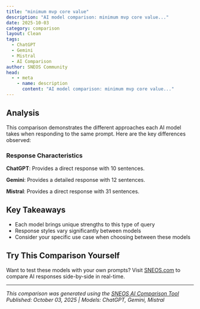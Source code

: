 ```yaml
---
title: "minimum mvp core value"
description: "AI model comparison: minimum mvp core value..."
date: 2025-10-03
category: comparison
layout: Clean
tags:
  - ChatGPT
  - Gemini
  - Mistral
  - AI Comparison
author: SNEOS Community
head:
  - - meta
    - name: description
      content: "AI model comparison: minimum mvp core value..."
---
```


<ChatComparison
  title="minimum mvp core value"
  prompt="minimum mvp core value"
  :responses='{"ChatGPT": "The minimum MVP (Minimum Viable Product) core value is to **deliver the smallest, most focused version of a product that provides value to users and allows for validated learning with minimal resources and effort**. \n\nIn other words, the key core values of an MVP include:\n\n1. **Build Fast and Lean** \u2013 Develop only essential features to test assumptions quickly.\n2. **User-Centric** \u2013 Ensure the product addresses a real user problem or need.\n3. **Validated Learning** \u2013 Use the MVP to gather feedback and data to inform future development.\n4. **Minimize Waste** \u2013 Avoid building unnecessary features until they are proven valuable.\n\nThese values help teams reduce risk, optimize resources, and iterate rapidly based on user feedback.", "Gemini": "The minimum MVP (Minimum Viable Product) core value is **validated learning**.\n\nHere\u0027s why:\n\n* **Focus on Learning:** The primary goal of an MVP is not to build a perfect product right away, but to learn about your customers and validate your assumptions with the least amount of effort.\n* **Validates Assumptions:** An MVP tests core assumptions about your product idea, target market, and business model.\n* **Reduces Waste:** By focusing on learning, you avoid building features that no one wants or needs.\n* **Customer-Centric:** Learning from real users ensures you build a product that solves their problems and meets their needs.\n\n**Other important values for an MVP, but secondary to validated learning:**\n\n* **Solving a Key Problem:** An MVP should address a core problem for a specific target audience. However, identifying and validating *which* problem to solve is part of the learning process.\n* **Usability:** While the MVP should be usable, it doesn\u0027t need to be perfectly polished. The focus is on functionality to test key hypotheses.\n* **Viability (Business Sustainability):** Although viability is important, the immediate goal is to learn whether a viable business can *eventually* be built. The initial focus is on proving the value proposition.\n\nIn short, without validated learning, an MVP is just a small product, not a learning tool.\n", "Mistral": "Creating a Minimum Viable Product (MVP) involves focusing on the core values that will make your product appealing and useful to early adopters. Here are some key core values to consider for an MVP:\n\n1. **Solves a Specific Problem**: Ensure your MVP addresses a clear and specific problem that your target audience faces. This is the primary value proposition.\n\n2. **Simplicity**: Keep the MVP simple and easy to use. Avoid adding unnecessary features that could complicate the user experience.\n\n3. **Speed to Market**: Prioritize getting the product to market quickly to gather feedback and iterate. This means focusing on essential features and avoiding perfectionism.\n\n4. **User Feedback**: Incorporate mechanisms for collecting user feedback. This is crucial for understanding what works and what needs improvement.\n\n5. **Scalability**: Ensure that the core architecture of your MVP can scale as you add more features and users. This doesn\u0027t mean building everything at once but planning for future growth.\n\n6. **Cost-Effectiveness**: Keep the development costs low by focusing on the most critical features. This allows you to test the market without a significant financial investment.\n\n7. **Validation**: The MVP should be designed to validate your business idea. This means it should provide enough value to attract users and gather data to inform future development.\n\n8. **Adaptability**: Be prepared to pivot based on user feedback and market response. The MVP should be flexible enough to accommodate changes.\n\n9. **Security**: Even in an MVP, basic security measures should be in place to protect user data and ensure trust.\n\n10. **Engagement**: Ensure the MVP has enough features to keep users engaged and interested. This could include basic gamification elements or a compelling user interface.\n\nBy focusing on these core values, you can create an MVP that effectively tests your product idea, gathers valuable feedback, and sets the stage for future development."}' 
  published-date="20:34"
/>

## Analysis

This comparison demonstrates the different approaches each AI model takes when responding to the same prompt. Here are the key differences observed:

### Response Characteristics

**ChatGPT**: Provides a direct response with 10 sentences. 

**Gemini**: Provides a detailed response with 12 sentences. 

**Mistral**: Provides a direct response with 31 sentences. 

## Key Takeaways

- Each model brings unique strengths to this type of query
- Response styles vary significantly between models
- Consider your specific use case when choosing between these models

## Try This Comparison Yourself

Want to test these models with your own prompts? Visit [SNEOS.com](https://sneos.com) to compare AI responses side-by-side in real-time.

---

*This comparison was generated using the [SNEOS AI Comparison Tool](https://sneos.com)*
*Published: October 03, 2025 | Models: ChatGPT, Gemini, Mistral*
